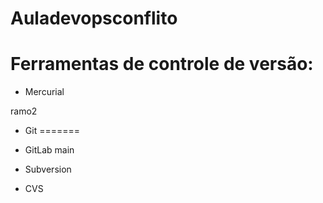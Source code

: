 # Auladevopsconflito
# Ferramentas de controle de versão:

* Mercurial

ramo2
* Git
=======
* GitLab
main

* Subversion

* CVS
